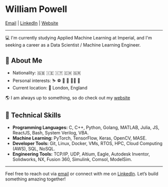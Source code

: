 # William Powell

[Email](mailto:me@willpowell.uk) | [LinkedIn](https://www.linkedin.com/in/william-f-powell) | [Website](http://www.willpowell.uk)

---
💻 I'm currently studying Applied Machine Learning at Imperial, and I'm seeking a career as a Data Scientist / Machine Learning Engineer.

## 👋 About Me

- Nationality: 🇬🇧 🇮🇪 🇮🇹 🇨🇭 🇬🇷
- Personal interests: ⛷️ ⚽ 📸 🥊 💪🏽 🛫
- Current location: 📍 London, England

🌎 I am always up to something, so do check out my [website](https://willpowell.uk)


## 🧠 Technical Skills

- **Programming Languages:** C, C++, Python, Golang, MATLAB, Julia, JS, ReactJS, Bash, System Verilog, VBA.
- **Machine Learning:** PyTorch, TensorFlow, Keras, OpenCV, MASE.
- **Developer Tools:** Git, Linux, Docker, VMs, RTOS, HPC, Cloud Computing (AWS), SQL, NoSQL.
- **Engineering Tools:** TCP/IP, UDP, Altium, Eagle, Autodesk Inventor, Solidworks, NX, Fusion 360, Simulink, Comsol, ModelSim.

---

Feel free to reach out via [email](mailto:me@willpowell.uk) or connect with me on [LinkedIn](https://www.linkedin.com/in/william-f-powell). Let’s build something amazing together!

<!--
## 🛠 Projects

- **Open Source Machine Learning Accelerator Framework**
  - Integrated runtime optimizations (TensorRT, ONNXRuntime) into PyTorch-based ML Accelerator.
  - [View Code](https://github.com/DeepWok/mase) | [Read Paper](https://openreview.net/forum?id=Z7v6mxNVdU)
  
- **Self-Organising Multi-Agent System**
  - Co-led infrastructure team to design platform architecture for over 70 students.
  - [View Code](https://github.com/SOMAS2023/SOMAS2023)

- **COVID Volunteering: 3D Printing PPE for NHS**
  - Printed and optimized face shields, contributing to an estimated 20,000 additional shields.
  
- **Chess Engine with AI**
  - Developed a chess engine with Minimax Recursion, Negamax, and Alpha Beta Pruning.
  - [View Code](https://github.com/WillPowellUk/Chess-AI-with-Pruning)

---
[![willpowelluk's github stats](https://github-readme-stats.vercel.app/api?username=WillPowellUK&count_private=true&show_icons=true&title_color=fff&icon_color=79ff97&text_color=9f9f9f&bg_color=151515)](https://github.com/WillPowellUK)

<div style="padding: 25px 0;">
    <a href="https://www.linkedin.com/in/william-f-powell/" target="_blank">
        <img src="https://cdn-icons-png.flaticon.com/512/174/174857.png" alt="LinkedIn" style="width:30px;height:30px;">
    </a>
</div>

##
[![](https://visitcount.itsvg.in/api?id=WillPowellUK&label=Profile%20Views&color=1&icon=1&pretty=true)](https://visitcount.itsvg.in) 
-->
